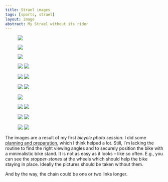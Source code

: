 ```yaml
---
title: Strael images
tags: [sports, strael]
layout: image
abstract: My Strael without its rider
--- 
```

<div class="hero space-y-ryt-2xl my-ryt-2xl">
<figure>
<img src="/img/strael/strael-drive-side.jpg">
</figure>
<figure>
<img src="/img/strael/strael-drive-side-front-sharp.jpg">
</figure>
<figure>
<img src="/img/strael/strael-drive-side-front.jpg">
</figure>
<figure class="rg:split">
<img src="/img/strael/strael-front.jpg">
<img src="/img/strael/strael-head-tube.jpg">
</figure>
<figure class="rg:split">
<img src="/img/strael/strael-front-wheel.jpg">
<img src="/img/strael/strael-cockpit.jpg">
</figure>
<figure class="rg:split">
<img src="/img/strael/strael-rear-derailleur.jpg">
<img src="/img/strael/strael-drive-train.jpg">
</figure>
<figure>
<img src="/img/strael/strael-drive-side-colorful.jpg">
</figure>
<figure class="rg:split">
<img src="/img/strael/strael-part-of-rear-wheel.jpg">
<img src="/img/strael/strael-saddle.jpg">
</figure>
<figure class="rg:split">
<img src="/img/strael/strael-rear-wheel.jpg">
<img src="/img/strael/strael-front-wheel-and-frame.jpg">
</figure>
<figure class="rg:split">
<img src="/img/strael/strael-handlebars-from-rear.jpg">
<img src="/img/strael/strael-rear.jpg">
</figure>
</div>

The images are a result of my first *bicycle photo session.* I did some [planning and preparation](/2022-07-08-how-to-picture-a-bicycle/), which I think helped a lot. Still, I´m lacking the routine to find the right viewing angles and to securely position the bike with a minimalistic bike stand. It is not as easy as it looks – like so often. E.g., you can see the *stopper-stones* at the wheels which should help the bike staying in place. Ideally the pictures should be taken without them. 

And by the way, the chain could be one or two links longer.


